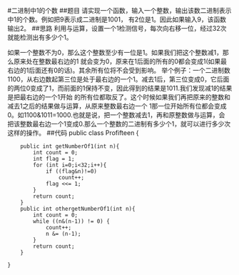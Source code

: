 #二进制中1的个数
##题目
请实现一个函数，输入一个整数，输出该数二进制表示中1的个数。例如把9表示成二进制是1001，
有2位是1。因此如果输入9，该函数输出2。
##思路
利用与运算，设置一个1检测信号，每次向右移一位，经过32次就能检测出有多少个1。

如果一个整数不为0，那么这个整数至少有一位是1。如果我们把这个整数减1，那么原来处在整数最右边的1
就会变为0，原来在1后面的所有的0都会变成1(如果最右边的1后面还有0的话)。其余所有位将不会受到影响。
举个例子：一个二进制数1100，从右边数起第三位是处于最右边的一个1。减去1后，第三位变成0，它后面
的两位0变成了1，而前面的1保持不变，因此得到的结果是1011.我们发现减1的结果是把最右边的一个1开始
的所有位都取反了。这个时候如果我们再把原来的整数和减去1之后的结果做与运算，从原来整数最右边一个
1那一位开始所有位都会变成0。如1100&1011=1000.也就是说，把一个整数减去1，再和原整数做与运算，会
把该整数最右边一个1变成0.那么一个整数的二进制有多少个1，就可以进行多少次这样的操作。
##代码
    public class Profifteen {
    
        public int getNumberOf1(int n){
            int count = 0;
            int flag = 1;
            for (int i=0;i<32;i++){
                if ((flag&n)!=0)
                    count++;
                flag <<= 1;
            }
            return count;
        }
        public int othergetNumberOf1(int n){
            int count = 0;
            while ((n&(n-1)) != 0) {
                count++;
                n &= (n-1);
            }
            return count;
        }
    
    }